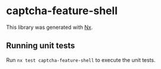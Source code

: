 # captcha-feature-shell

This library was generated with [Nx](https://nx.dev).

## Running unit tests

Run `nx test captcha-feature-shell` to execute the unit tests.

